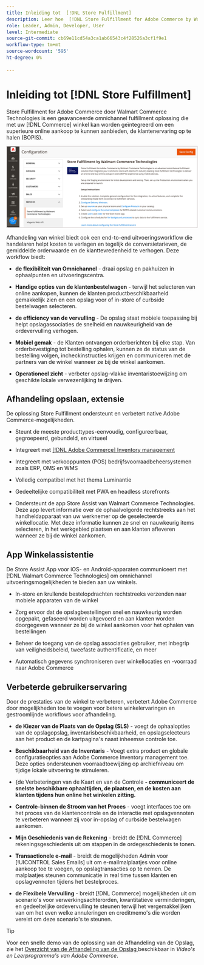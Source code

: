 ```yaml
---
title: Inleiding tot  [!DNL Store Fulfillment]
description: Leer hoe  [!DNL Store Fulfillment for Adobe Commerce by Walmart Commerce Technologies]  steunen online kopen, oogst in opslag (BOPIS) voor klanten. Met de mobiele versie Winkelassistentie kunt u BOPIS-afhandeling en -verwerking stroomlijnen voor winkelpartners en Commerce-klanten.
role: Leader, Admin, Developer, User
level: Intermediate
source-git-commit: cb69e11cd54a3ca1ab66543c4f28526a3cf1f9e1
workflow-type: tm+mt
source-wordcount: '595'
ht-degree: 0%

---
```


# Inleiding tot [!DNL Store Fulfillment]

Store Fulfillment for Adobe Commerce door Walmart Commerce Technologies is een geavanceerde omnichannel fulfillment oplossing die met uw [!DNL Commerce] winkel kan worden geïntegreerd om een superieure online aankoop te kunnen aanbieden, de klantenervaring op te halen (BOPIS).

![ de oplossing van de Behandeling van de Opslag Adobe Admin configuratie ](assets/store-fulfillment-admin-home.png)

Afhandeling van winkel biedt ook een end-to-end uitvoeringsworkflow die handelaren helpt kosten te verlagen en tegelijk de conversietarieven, de gemiddelde orderwaarde en de klanttevredenheid te verhogen. Deze workflow biedt:

* **de flexibiliteit van Omnichannel** - draai opslag en pakhuizen in ophaalpunten en uitvoeringscentra.

* **Handige opties van de klantenbestelwagen** - terwijl het selecteren van online aankopen, kunnen de klanten productbeschikbaarheid gemakkelijk zien en een opslag voor of in-store of curbside bestelwagen selecteren.

* **de efficiency van de vervulling** - De opslag staat mobiele toepassing bij helpt opslagassociaties de snelheid en nauwkeurigheid van de ordevervulling verhogen.

* **Mobiel gemak** - de Klanten ontvangen orderberichten bij elke stap. Van orderbevestiging tot bestelling ophalen, kunnen ze de status van de bestelling volgen, incheckinstructies krijgen en communiceren met de partners van de winkel wanneer ze bij de winkel aankomen.

* **Operationeel zicht** - verbeter opslag-vlakke inventaristoewijzing om geschikte lokale verwezenlijking te drijven.

## Afhandeling opslaan, extensie

De oplossing Store Fulfillment ondersteunt en verbetert native Adobe Commerce-mogelijkheden.

* Steunt de meeste producttypes-eenvoudig, configureerbaar, gegroepeerd, gebundeld, en virtueel

* Integreert met [[!DNL Adobe Commerce]  Inventory management ](https://experienceleague.adobe.com/nl/docs/commerce-admin/inventory/basics/sources-stocks)

* Integreert met verkooppunten (POS) bedrijfsvoorraadbeheersystemen zoals ERP, OMS en WMS

* Volledig compatibel met het thema Luminantie

* Gedeeltelijke compatibiliteit met PWA en headless storefronts

* Ondersteunt de app Store Assist van Walmart Commerce Technologies. Deze app levert informatie over de ophaalvolgorde rechtstreeks aan het handheldapparaat van uw werknemer op de geselecteerde winkellocatie. Met deze informatie kunnen ze snel en nauwkeurig items selecteren, in het werkgebied plaatsen en aan klanten afleveren wanneer ze bij de winkel aankomen.

## App Winkelassistentie

De Store Assist App voor iOS- en Android-apparaten communiceert met [!DNL Walmart Commerce Technologies] om omnichannel uitvoeringsmogelijkheden te bieden aan uw winkels.

* In-store en krullende bestelopdrachten rechtstreeks verzenden naar mobiele apparaten van de winkel

* Zorg ervoor dat de opslagbestellingen snel en nauwkeurig worden opgepakt, gefaseerd worden uitgevoerd en aan klanten worden doorgegeven wanneer ze bij de winkel aankomen voor het ophalen van bestellingen

* Beheer de toegang van de opslag associaties gebruiker, met inbegrip van veiligheidsbeleid, tweefaste authentificatie, en meer

* Automatisch gegevens synchroniseren over winkellocaties en -voorraad naar Adobe Commerce

## Verbeterde gebruikerservaring

Door de prestaties van de winkel te verbeteren, verbetert Adobe Commerce door mogelijkheden toe te voegen voor betere winkelervaringen en gestroomlijnde workflows voor afhandeling.

* **de Kiezer van de Plaats van de Opslag (SLS)** - voegt de ophaalopties van de opslagopslag, inventarisbeschikbaarheid, en opslagselecteurs aan het product en de kartpagina&#39;s naast inheemse controle toe.

* **Beschikbaarheid van de Inventaris** - Voegt extra product en globale configuratieopties aan Adobe Commerce Inventory management toe. Deze opties ondersteunen voorraadtoewijzing op archiefniveau om tijdige lokale uitvoering te stimuleren.

* &lbrace;de Verbeteringen van de Kaart en van de Controle **- communiceert de snelste beschikbare ophaaltijden, de plaatsen, en de kosten aan klanten tijdens hun online het winkelen zitting.**

* **Controle-binnen de Stroom van het Proces** - voegt interfaces toe om het proces van de klantencontrole en de interactie met opslagvennoten te verbeteren wanneer zij voor in-opslag of curbside bestelwagen aankomen.

* **Mijn Geschiedenis van de Rekening** - breidt de [!DNL Commerce] rekeningsgeschiedenis uit om stappen in de ordegeschiedenis te tonen.

* **Transactionele e-mail** - breidt de mogelijkheden Admin voor [!UICONTROL Sales Emails] uit om e-mailmalplaatjes voor online aankoop toe te voegen, op opslagtransacties op te nemen. De malplaatjes steunen communicatie in real time tussen klanten en opslagvennoten tijdens het bestelproces.

* **de Flexibele Vervulling** - breidt [!DNL Commerce] mogelijkheden uit om scenario&#39;s voor verwerkingsachterorden, kwantitatieve verminderingen, en gedeeltelijke ordevervulling te steunen terwijl het vergemakkelijken van om het even welke annuleringen en creditmemo&#39;s die worden vereist om deze scenario&#39;s te steunen.

>[!TIP]
>
> Voor een snelle demo van de oplossing van de Afhandeling van de Opslag, zie het [ Overzicht van de Afhandeling van de Opslag ](https://experienceleague.adobe.com/docs/commerce-learn/tutorials/orders/store-fulfillment.html?lang=nl-NL) beschikbaar in _Video&#39;s en Leerprogramma&#39;s van Adobe Commerce_.


